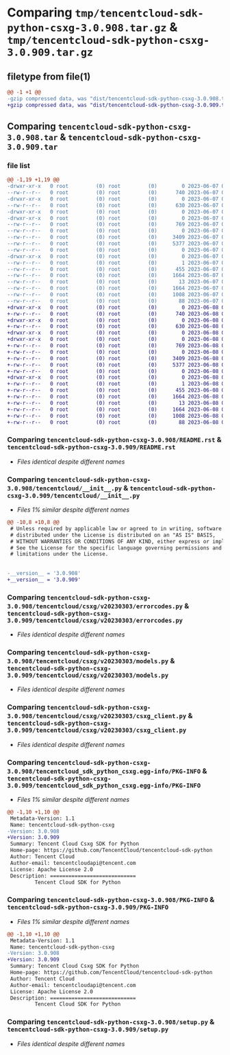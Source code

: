 # Comparing `tmp/tencentcloud-sdk-python-csxg-3.0.908.tar.gz` & `tmp/tencentcloud-sdk-python-csxg-3.0.909.tar.gz`

## filetype from file(1)

```diff
@@ -1 +1 @@
-gzip compressed data, was "dist/tencentcloud-sdk-python-csxg-3.0.908.tar", last modified: Wed Jun  7 00:21:37 2023, max compression
+gzip compressed data, was "dist/tencentcloud-sdk-python-csxg-3.0.909.tar", last modified: Thu Jun  8 00:22:09 2023, max compression
```

## Comparing `tencentcloud-sdk-python-csxg-3.0.908.tar` & `tencentcloud-sdk-python-csxg-3.0.909.tar`

### file list

```diff
@@ -1,19 +1,19 @@
-drwxr-xr-x   0 root         (0) root         (0)        0 2023-06-07 00:21:37.000000 tencentcloud-sdk-python-csxg-3.0.908/
--rw-r--r--   0 root         (0) root         (0)      740 2023-06-07 00:21:37.000000 tencentcloud-sdk-python-csxg-3.0.908/README.rst
-drwxr-xr-x   0 root         (0) root         (0)        0 2023-06-07 00:21:37.000000 tencentcloud-sdk-python-csxg-3.0.908/tencentcloud/
--rw-r--r--   0 root         (0) root         (0)      630 2023-06-07 00:21:37.000000 tencentcloud-sdk-python-csxg-3.0.908/tencentcloud/__init__.py
-drwxr-xr-x   0 root         (0) root         (0)        0 2023-06-07 00:21:37.000000 tencentcloud-sdk-python-csxg-3.0.908/tencentcloud/csxg/
-drwxr-xr-x   0 root         (0) root         (0)        0 2023-06-07 00:21:37.000000 tencentcloud-sdk-python-csxg-3.0.908/tencentcloud/csxg/v20230303/
--rw-r--r--   0 root         (0) root         (0)      769 2023-06-07 00:21:37.000000 tencentcloud-sdk-python-csxg-3.0.908/tencentcloud/csxg/v20230303/errorcodes.py
--rw-r--r--   0 root         (0) root         (0)        0 2023-06-07 00:21:37.000000 tencentcloud-sdk-python-csxg-3.0.908/tencentcloud/csxg/v20230303/__init__.py
--rw-r--r--   0 root         (0) root         (0)     3409 2023-06-07 00:21:37.000000 tencentcloud-sdk-python-csxg-3.0.908/tencentcloud/csxg/v20230303/models.py
--rw-r--r--   0 root         (0) root         (0)     5377 2023-06-07 00:21:37.000000 tencentcloud-sdk-python-csxg-3.0.908/tencentcloud/csxg/v20230303/csxg_client.py
--rw-r--r--   0 root         (0) root         (0)        0 2023-06-07 00:21:37.000000 tencentcloud-sdk-python-csxg-3.0.908/tencentcloud/csxg/__init__.py
-drwxr-xr-x   0 root         (0) root         (0)        0 2023-06-07 00:21:37.000000 tencentcloud-sdk-python-csxg-3.0.908/tencentcloud_sdk_python_csxg.egg-info/
--rw-r--r--   0 root         (0) root         (0)        1 2023-06-07 00:21:37.000000 tencentcloud-sdk-python-csxg-3.0.908/tencentcloud_sdk_python_csxg.egg-info/dependency_links.txt
--rw-r--r--   0 root         (0) root         (0)      455 2023-06-07 00:21:37.000000 tencentcloud-sdk-python-csxg-3.0.908/tencentcloud_sdk_python_csxg.egg-info/SOURCES.txt
--rw-r--r--   0 root         (0) root         (0)     1664 2023-06-07 00:21:37.000000 tencentcloud-sdk-python-csxg-3.0.908/tencentcloud_sdk_python_csxg.egg-info/PKG-INFO
--rw-r--r--   0 root         (0) root         (0)       13 2023-06-07 00:21:37.000000 tencentcloud-sdk-python-csxg-3.0.908/tencentcloud_sdk_python_csxg.egg-info/top_level.txt
--rw-r--r--   0 root         (0) root         (0)     1664 2023-06-07 00:21:37.000000 tencentcloud-sdk-python-csxg-3.0.908/PKG-INFO
--rw-r--r--   0 root         (0) root         (0)     1008 2023-06-07 00:21:37.000000 tencentcloud-sdk-python-csxg-3.0.908/setup.py
--rw-r--r--   0 root         (0) root         (0)       88 2023-06-07 00:21:37.000000 tencentcloud-sdk-python-csxg-3.0.908/setup.cfg
+drwxr-xr-x   0 root         (0) root         (0)        0 2023-06-08 00:22:09.000000 tencentcloud-sdk-python-csxg-3.0.909/
+-rw-r--r--   0 root         (0) root         (0)      740 2023-06-08 00:22:09.000000 tencentcloud-sdk-python-csxg-3.0.909/README.rst
+drwxr-xr-x   0 root         (0) root         (0)        0 2023-06-08 00:22:09.000000 tencentcloud-sdk-python-csxg-3.0.909/tencentcloud/
+-rw-r--r--   0 root         (0) root         (0)      630 2023-06-08 00:22:09.000000 tencentcloud-sdk-python-csxg-3.0.909/tencentcloud/__init__.py
+drwxr-xr-x   0 root         (0) root         (0)        0 2023-06-08 00:22:09.000000 tencentcloud-sdk-python-csxg-3.0.909/tencentcloud/csxg/
+drwxr-xr-x   0 root         (0) root         (0)        0 2023-06-08 00:22:09.000000 tencentcloud-sdk-python-csxg-3.0.909/tencentcloud/csxg/v20230303/
+-rw-r--r--   0 root         (0) root         (0)      769 2023-06-08 00:22:09.000000 tencentcloud-sdk-python-csxg-3.0.909/tencentcloud/csxg/v20230303/errorcodes.py
+-rw-r--r--   0 root         (0) root         (0)        0 2023-06-08 00:22:09.000000 tencentcloud-sdk-python-csxg-3.0.909/tencentcloud/csxg/v20230303/__init__.py
+-rw-r--r--   0 root         (0) root         (0)     3409 2023-06-08 00:22:09.000000 tencentcloud-sdk-python-csxg-3.0.909/tencentcloud/csxg/v20230303/models.py
+-rw-r--r--   0 root         (0) root         (0)     5377 2023-06-08 00:22:09.000000 tencentcloud-sdk-python-csxg-3.0.909/tencentcloud/csxg/v20230303/csxg_client.py
+-rw-r--r--   0 root         (0) root         (0)        0 2023-06-08 00:22:09.000000 tencentcloud-sdk-python-csxg-3.0.909/tencentcloud/csxg/__init__.py
+drwxr-xr-x   0 root         (0) root         (0)        0 2023-06-08 00:22:09.000000 tencentcloud-sdk-python-csxg-3.0.909/tencentcloud_sdk_python_csxg.egg-info/
+-rw-r--r--   0 root         (0) root         (0)        1 2023-06-08 00:22:09.000000 tencentcloud-sdk-python-csxg-3.0.909/tencentcloud_sdk_python_csxg.egg-info/dependency_links.txt
+-rw-r--r--   0 root         (0) root         (0)      455 2023-06-08 00:22:09.000000 tencentcloud-sdk-python-csxg-3.0.909/tencentcloud_sdk_python_csxg.egg-info/SOURCES.txt
+-rw-r--r--   0 root         (0) root         (0)     1664 2023-06-08 00:22:09.000000 tencentcloud-sdk-python-csxg-3.0.909/tencentcloud_sdk_python_csxg.egg-info/PKG-INFO
+-rw-r--r--   0 root         (0) root         (0)       13 2023-06-08 00:22:09.000000 tencentcloud-sdk-python-csxg-3.0.909/tencentcloud_sdk_python_csxg.egg-info/top_level.txt
+-rw-r--r--   0 root         (0) root         (0)     1664 2023-06-08 00:22:09.000000 tencentcloud-sdk-python-csxg-3.0.909/PKG-INFO
+-rw-r--r--   0 root         (0) root         (0)     1008 2023-06-08 00:22:09.000000 tencentcloud-sdk-python-csxg-3.0.909/setup.py
+-rw-r--r--   0 root         (0) root         (0)       88 2023-06-08 00:22:09.000000 tencentcloud-sdk-python-csxg-3.0.909/setup.cfg
```

### Comparing `tencentcloud-sdk-python-csxg-3.0.908/README.rst` & `tencentcloud-sdk-python-csxg-3.0.909/README.rst`

 * *Files identical despite different names*

### Comparing `tencentcloud-sdk-python-csxg-3.0.908/tencentcloud/__init__.py` & `tencentcloud-sdk-python-csxg-3.0.909/tencentcloud/__init__.py`

 * *Files 1% similar despite different names*

```diff
@@ -10,8 +10,8 @@
 # Unless required by applicable law or agreed to in writing, software
 # distributed under the License is distributed on an "AS IS" BASIS,
 # WITHOUT WARRANTIES OR CONDITIONS OF ANY KIND, either express or implied.
 # See the License for the specific language governing permissions and
 # limitations under the License.
 
 
-__version__ = '3.0.908'
+__version__ = '3.0.909'
```

### Comparing `tencentcloud-sdk-python-csxg-3.0.908/tencentcloud/csxg/v20230303/errorcodes.py` & `tencentcloud-sdk-python-csxg-3.0.909/tencentcloud/csxg/v20230303/errorcodes.py`

 * *Files identical despite different names*

### Comparing `tencentcloud-sdk-python-csxg-3.0.908/tencentcloud/csxg/v20230303/models.py` & `tencentcloud-sdk-python-csxg-3.0.909/tencentcloud/csxg/v20230303/models.py`

 * *Files identical despite different names*

### Comparing `tencentcloud-sdk-python-csxg-3.0.908/tencentcloud/csxg/v20230303/csxg_client.py` & `tencentcloud-sdk-python-csxg-3.0.909/tencentcloud/csxg/v20230303/csxg_client.py`

 * *Files identical despite different names*

### Comparing `tencentcloud-sdk-python-csxg-3.0.908/tencentcloud_sdk_python_csxg.egg-info/PKG-INFO` & `tencentcloud-sdk-python-csxg-3.0.909/tencentcloud_sdk_python_csxg.egg-info/PKG-INFO`

 * *Files 1% similar despite different names*

```diff
@@ -1,10 +1,10 @@
 Metadata-Version: 1.1
 Name: tencentcloud-sdk-python-csxg
-Version: 3.0.908
+Version: 3.0.909
 Summary: Tencent Cloud Csxg SDK for Python
 Home-page: https://github.com/TencentCloud/tencentcloud-sdk-python
 Author: Tencent Cloud
 Author-email: tencentcloudapi@tencent.com
 License: Apache License 2.0
 Description: ============================
         Tencent Cloud SDK for Python
```

### Comparing `tencentcloud-sdk-python-csxg-3.0.908/PKG-INFO` & `tencentcloud-sdk-python-csxg-3.0.909/PKG-INFO`

 * *Files 1% similar despite different names*

```diff
@@ -1,10 +1,10 @@
 Metadata-Version: 1.1
 Name: tencentcloud-sdk-python-csxg
-Version: 3.0.908
+Version: 3.0.909
 Summary: Tencent Cloud Csxg SDK for Python
 Home-page: https://github.com/TencentCloud/tencentcloud-sdk-python
 Author: Tencent Cloud
 Author-email: tencentcloudapi@tencent.com
 License: Apache License 2.0
 Description: ============================
         Tencent Cloud SDK for Python
```

### Comparing `tencentcloud-sdk-python-csxg-3.0.908/setup.py` & `tencentcloud-sdk-python-csxg-3.0.909/setup.py`

 * *Files identical despite different names*

